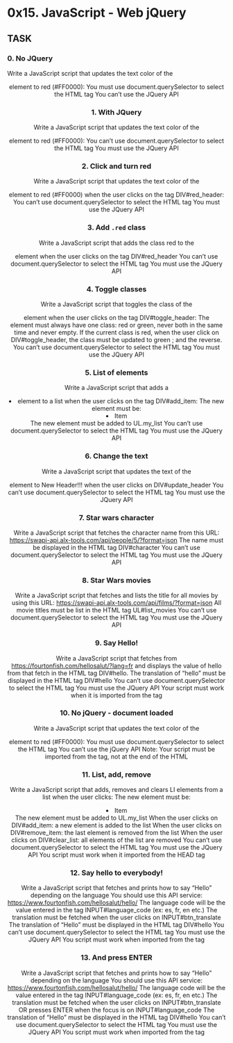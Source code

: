 # 0x15. JavaScript - Web jQuery

## TASK
### 0. No JQuery
Write a JavaScript script that updates the text color of the <header> element to red (#FF0000):
You must use document.querySelector to select the HTML tag
You can’t use the JQuery API

### 1. With JQuery
Write a JavaScript script that updates the text color of the <header> element to red (#FF0000):
You can’t use document.querySelector to select the HTML tag
You must use the JQuery API

### 2. Click and turn red
Write a JavaScript script that updates the text color of the <header> element to red (#FF0000) when the user clicks on the tag DIV#red_header:
You can’t use document.querySelector to select the HTML tag
You must use the JQuery API

### 3. Add `.red` class
Write a JavaScript script that adds the class red to the <header> element when the user clicks on the tag DIV#red_header
You can’t use document.querySelector to select the HTML tag
You must use the JQuery API

### 4. Toggle classes
Write a JavaScript script that toggles the class of the <header> element when the user clicks on the tag DIV#toggle_header:
The <header> element must always have one class: red or green, never both in the same time and never empty.
If the current class is red, when the user click on DIV#toggle_header, the class must be updated to green ; and the reverse.
You can’t use document.querySelector to select the HTML tag
You must use the JQuery API

### 5. List of elements
Write a JavaScript script that adds a <li> element to a list when the user clicks on the tag DIV#add_item:
The new element must be: <li>Item</li>
The new element must be added to UL.my_list
You can’t use document.querySelector to select the HTML tag
You must use the JQuery API

### 6. Change the text
Write a JavaScript script that updates the text of the <header> element to New Header!!! when the user clicks on DIV#update_header
You can’t use document.querySelector to select the HTML tag
You must use the JQuery API

### 7. Star wars character
Write a JavaScript script that fetches the character name from this URL: https://swapi-api.alx-tools.com/api/people/5/?format=json
The name must be displayed in the HTML tag DIV#character
You can’t use document.querySelector to select the HTML tag
You must use the JQuery API

### 8. Star Wars movies
Write a JavaScript script that fetches and lists the title for all movies by using this URL: https://swapi-api.alx-tools.com/api/films/?format=json
All movie titles must be list in the HTML tag UL#list_movies
You can’t use document.querySelector to select the HTML tag
You must use the JQuery API

### 9. Say Hello!
Write a JavaScript script that fetches from https://fourtonfish.com/hellosalut/?lang=fr and displays the value of hello from that fetch in the HTML tag DIV#hello.
The translation of “hello” must be displayed in the HTML tag DIV#hello
You can’t use document.querySelector to select the HTML tag
You must use the JQuery API
Your script must work when it is imported from the <head> tag

### 10. No jQuery - document loaded
Write a JavaScript script that updates the text color of the <header> element to red (#FF0000):
You must use document.querySelector to select the HTML tag
You can’t use the jQuery API
Note: Your script must be imported from the <head> tag, not at the end of the HTML

### 11. List, add, remove
Write a JavaScript script that adds, removes and clears LI elements from a list when the user clicks:
The new element must be: <li>Item</li>
The new element must be added to UL.my_list
When the user clicks on DIV#add_item: a new element is added to the list
When the user clicks on DIV#remove_item: the last element is removed from the list
When the user clicks on DIV#clear_list: all elements of the list are removed
You can’t use document.querySelector to select the HTML tag
You must use the JQuery API
You script must work when it imported from the HEAD tag

### 12. Say hello to everybody!
Write a JavaScript script that fetches and prints how to say “Hello” depending on the language
You should use this API service: https://www.fourtonfish.com/hellosalut/hello/
The language code will be the value entered in the tag INPUT#language_code (ex: es, fr, en etc.)
The translation must be fetched when the user clicks on INPUT#btn_translate
The translation of “Hello” must be displayed in the HTML tag DIV#hello
You can’t use document.querySelector to select the HTML tag
You must use the JQuery API
You script must work when imported from the <head> tag

### 13. And press ENTER
Write a JavaScript script that fetches and prints how to say “Hello” depending on the language
You should use this API service: https://www.fourtonfish.com/hellosalut/hello/
The language code will be the value entered in the tag INPUT#language_code (ex: es, fr, en etc.)
The translation must be fetched when the user clicks on INPUT#btn_translate OR presses ENTER when the focus is on INPUT#language_code
The translation of “Hello” must be displayed in the HTML tag DIV#hello
You can’t use document.querySelector to select the HTML tag
You must use the JQuery API
You script must work when imported from the <head> tag
